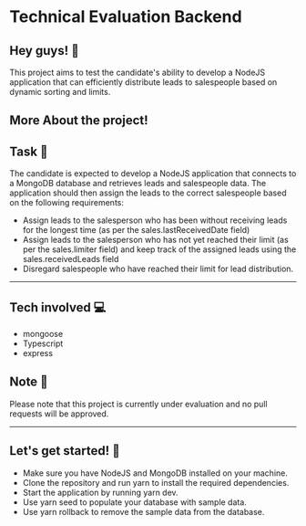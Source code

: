 # Technical Evaluation Backend

## Hey guys! 👋

This project aims to test the candidate's ability to develop a NodeJS application that can efficiently distribute leads to salespeople based on dynamic sorting and limits.

## More About the project!

## Task 🦾
The candidate is expected to develop a NodeJS application that connects to a MongoDB database and retrieves leads and salespeople data. The application should then assign the leads to the correct salespeople based on the following requirements:

- Assign leads to the salesperson who has been without receiving leads for the longest time (as per the sales.lastReceivedDate field)
- Assign leads to the salesperson who has not yet reached their limit (as per the sales.limiter field) and keep track of the assigned leads using the sales.receivedLeads field
- Disregard salespeople who have reached their limit for lead distribution.
 
---
## Tech involved 💻
- mongoose
- Typescript
- express

## Note 📝

Please note that this project is currently under evaluation and no pull requests will be approved.

---
## Let's get started! 🚀
- Make sure you have NodeJS and MongoDB installed on your machine.
- Clone the repository and run yarn to install the required dependencies.
- Start the application by running yarn dev.
- Use yarn seed to populate your database with sample data.
- Use yarn rollback to remove the sample data from the database.
